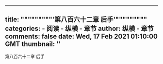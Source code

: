 
---
title: """""""""'第八百六十二章  后手'"""""""""
categories: 
    - 阅读
    - 纵横 - 章节
author: 纵横 - 章节
comments: false
date: Wed, 17 Feb 2021 01:10:00 GMT
thumbnail: ''
---

<div>   
第八百六十二章  后手  
</div>
            